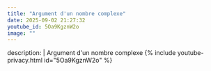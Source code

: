 ```yaml
---
title: "Argument d'un nombre complexe"
date: 2025-09-02 21:27:32 
youtube_id: 5Oa9KgznW2o
image: ""
---
```

description: |
  Argument d'un nombre complexe
{% include youtube-privacy.html id="5Oa9KgznW2o" %}
